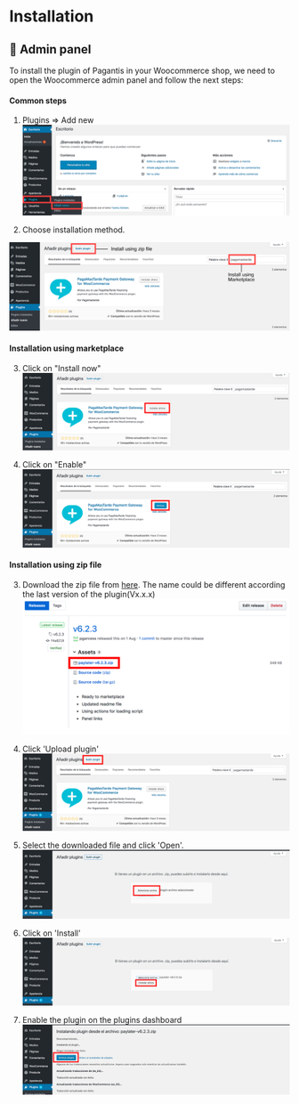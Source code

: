 # Installation

## :wrench: Admin panel

To install the plugin of Pagantis in your Woocommerce shop, we need to open the Woocommerce admin panel and follow the next steps:

#### Common steps
1. Plugins => Add new
![Step 1](./woocommerce_installation_1.png?raw=true "Step 1")

2. Choose installation method.

![Step 2](./woocommerce_installation_2.png?raw=true "Step 2")

#### Installation using marketplace
3. Click on "Install now"
![Step 3](./woocommerce_installation_3a.png?raw=true "Step 3")

4. Click on "Enable"
![Step 4](./woocommerce_installation_4a.png?raw=true "Step 4")

#### Installation using zip file
3. Download the zip file from [here](https://github.com/pagantis/woocommerce/releases/latest). The name could be different according the last version of the plugin(Vx.x.x)
![Step 3](./woocommerce_installation_3b.png?raw=true "Step 3")

4. Click 'Upload plugin'
![Step 4](./woocommerce_installation_4b.png?raw=true "Step 4")

5. Select the downloaded file and click 'Open'.
![Step 5](./woocommerce_installation_5b.png?raw=true "Step 5")

6. Click on 'Install'
![Step 6](./woocommerce_installation_6b.png?raw=true "Step 6")

7. Enable the plugin on the plugins dashboard
![Step 7](./woocommerce_installation_7b.png?raw=true "Step 7")
